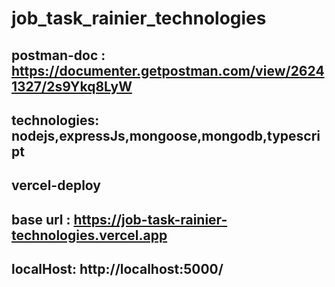 # job_task_rainier_technologies

## postman-doc : https://documenter.getpostman.com/view/26241327/2s9Ykq8LyW

## technologies: nodejs,expressJs,mongoose,mongodb,typescript

## vercel-deploy

## base url : https://job-task-rainier-technologies.vercel.app

## localHost: http://localhost:5000/
